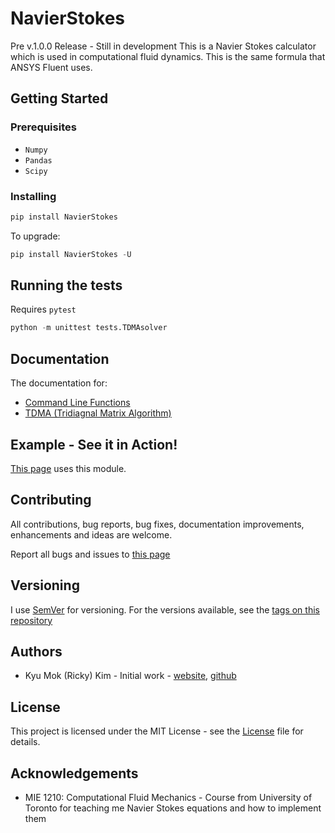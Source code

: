 # NavierStokes
Pre v.1.0.0 Release  - Still in development
This is a Navier Stokes calculator which is used
in computational fluid dynamics.
This is the same formula that ANSYS Fluent uses.

## Getting Started

### Prerequisites
* `Numpy`
* `Pandas`
* `Scipy`

### Installing
```python
pip install NavierStokes
```
To upgrade:
```python
pip install NavierStokes -U
```

## Running the tests
Requires `pytest`
```python
python -m unittest tests.TDMAsolver
```

## Documentation
The documentation for:
* [Command Line Functions]()
* [TDMA (Tridiagnal Matrix Algorithm)]()

## Example - See it in Action!
[This page](WIP) uses this module.

## Contributing
All contributions, bug reports, bug fixes, documentation improvements, enhancements and ideas are welcome.

Report all bugs and issues to [this page](https://github.com/rickykim93/NavierStokes/issues)

## Versioning
I use [SemVer](https://semver.org) for versioning.
For the versions available, see the [tags on this repository](https://github.com/rickykim93/NavierStokes/releases)

## Authors
* Kyu Mok (Ricky) Kim - Initial work - [website](https://rickykim.net), [github](https://github.com/rickykim93)

## License
This project is licensed under the MIT License - see the [License](https://github.com/rickykim93/NavierStokes/blob/master/LICENSE)
file for details.

## Acknowledgements
* MIE 1210: Computational Fluid Mechanics - Course from University of Toronto
for teaching me Navier Stokes equations and how to implement them
